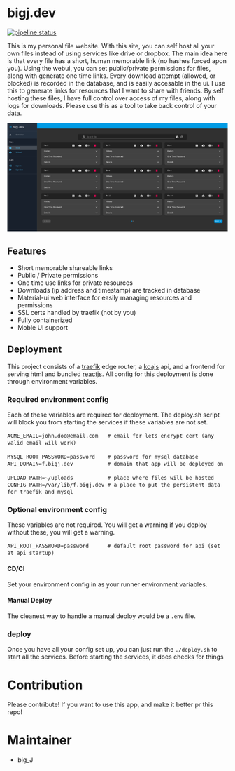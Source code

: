 # bigj.dev
[![pipeline status](https://gitlab.com/b1g_J/bigj.dev/badges/master/pipeline.svg)](https://gitlab.com/b1g_J/bigj.dev/commits/master)

This is my personal file website. With this site, you can self host all your own files instead of using services like drive or dropbox. 
The main idea here is that every file has a short, human memorable link (no hashes forced apon you). 
Using the webui, you can set public/private permissions for files, along with generate one time links.
Every download attempt (allowed, or blocked) is recorded in the database, and is easily accesable in the ui.
I use this to generate links for resources that I want to share with friends.
By self hosting these files, I have full control over access of my files, along with logs for downloads.
Please use this as a tool to take back control of your data.

![img](./img/1574321343.png)

## Features
- Short memorable shareable links
- Public / Private permissions
- One time use links for private resources
- Downloads (ip address and timestamp) are tracked in database
- Material-ui web interface for easily managing resources and permissions
- SSL certs handled by traefik (not by you)
- Fully containerized
- Moble UI support

## Deployment
This project consists of a [traefik](https://traefik.io/) edge router, a [koajs](https://koajs.com/) api, and a frontend for serving html and bundled [reactjs](https://reactjs.org/). All config for this deployment is done through environment variables.

### Required environment config
Each of these variables are required for deployment. The deploy.sh script will block you from starting the services if these variables are not set. 
```
ACME_EMAIL=john.doe@email.com   # email for lets encrypt cert (any valid email will work)

MYSQL_ROOT_PASSWORD=password    # password for mysql database
API_DOMAIN=f.bigj.dev           # domain that app will be deployed on

UPLOAD_PATH=~/uploads           # place where files will be hosted
CONFIG_PATH=/var/lib/f.bigj.dev # a place to put the persistent data for traefik and mysql
```

### Optional environment config
These variables are not required. You will get a warning if you deploy without these, you will get a warning.
```
API_ROOT_PASSWORD=password      # default root password for api (set at api startup)
```

#### CD/CI
Set your environment config in as your runner environment variables.

#### Manual Deploy
The cleanest way to handle a manual deploy would be a `.env` file.


### deploy
Once you have all your config set up, you can just run the `./deploy.sh` to start all the services. 
Before starting the services, it does checks for things

# Contribution
Please contribute! If you want to use this app, and make it better pr this repo!

# Maintainer
- big_J
